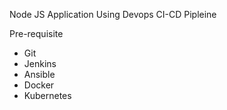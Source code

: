 Node JS Application Using Devops CI-CD Pipleine

Pre-requisite
  - Git
  - Jenkins
  - Ansible
  - Docker
  - Kubernetes 




